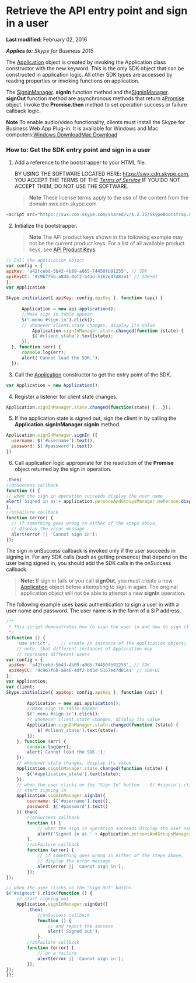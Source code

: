 
# Retrieve the API entry point and sign in a user

 **Last modified:** February 02, 2016

 _**Applies to:** Skype for Business 2015_

The [Application](http://technet.microsoft.com/library/e0969542-53e2-473a-b02f-2554b01451f1%28Office.14%29.aspx) object is created by invoking the Application class constructor with the new keyword. This is the only SDK object that can be constructed in application logic. All other SDK types are accessed by reading properties or invoking functions on application.

The [SigninManager](http://technet.microsoft.com/library/bfb98537-a02a-4eb5-b980-007b8c46aee1%28Office.14%29.aspx). **signIn** function method and the[SigninManager](http://technet.microsoft.com/library/bfb98537-a02a-4eb5-b980-007b8c46aee1%28Office.14%29.aspx). **signOut** function method are asynchronous methods that return a[Promise](http://technet.microsoft.com/library/362628c9-9f48-4e26-8f5d-d0bae80e782d%28Office.14%29.aspx) object. Invoke the **Promise.then** method to set operation success or failure callback logic.

 **Note**  To enable audio/video functionality, clients must install the Skype for Business Web App Plug-in. It is available for Windows and Mac computers:[Windows Download](https://mlccdn.blob.core.windows.net/prod/LWA/plugins/windows/archive/SkypeForBusinessPlugin-16.0.0.101.msi)[Mac Download](https://mlccdn.blob.core.windows.net/prod/LWA/plugins/mac/archive/SkypeForBusinessPlugin-16.0.0.63.pkg)


### How to: Get the SDK entry point and sign in a user


1. Add a reference to the bootstrapper to your HTML file.
    
    BY USING THE SOFTWARE LOCATED HERE: https://swx.cdn.skype.com, YOU ACCEPT THE TERMS OF THE  _[Terms of Service](/SkypeWebSDKReleaseTerms.md)_ IF YOU DO NOT ACCEPT THEM, DO NOT USE THE SOFTWARE.
    
     >**Note**  These license terms apply to the use of the content from the domain swx.cdn.skype.com.



  ```js
  <script src="https://swx.cdn.skype.com/shared/v/1.2.15/SkypeBootstrap.min.js"></script> 
  ```

2. Initialize the bootstrapper.

    >**Note** The API product keys shown in the following example may not be the current product keys. For a list of all available product keys, see [API Product Keys](/APIProductKeys.md).


  ```js
  // Call the application object
var config = {
 apiKey: 'a42fcebd-5b43-4b89-a065-74450fb91255', // SDK
 apiKeyCC: '9c967f6b-a846-4df2-b43d-5167e47d81e1' // SDK+UI
}; 
var Application

Skype.initialize({ apiKey: config.apiKey }, function (api) {
        
        Application = new api.application();
        //Make sign in table appear
        $(".menu #sign-in").click();
        // whenever client.state changes, display its value
            Application.signInManager.state.changed(function (state) {
            $('#client_state').text(state);
        });
    }, function (err) {
        console.log(err);
        alert('Cannot load the SDK.');
    });
  ```

3. Call the [Application](http://technet.microsoft.com/library/e0969542-53e2-473a-b02f-2554b01451f1%28Office.14%29.aspx) constructor to get the entry point of the SDK.


  ```js
  var Application = new Application();
  ```

4. Register a listener for client state changes.


  ```js
  Application.signInManager.state.changed(function(state) {...});
  ```

5. If the application state is signed out, sign the client in by calling the  **Application.signInManager.signIn** method.


  ```js
  Application.signInManager.signIn ({
    username: $('#username').text(),
    password: $('#password').text()
})
  ```

6. Call application logic appropriate for the resolution of the  **Promise** object returned by the sign in operation.


  ```js
  .then(
  //onSuccess callback
  function () {
  // when the sign in operation succeeds display the user name
  alert('Signed in as'+ application.personsAndGroupsManager.mePerson.displayName());
  }, 
  //onFailure callback
  function (error) {
    // if something goes wrong in either of the steps above,
    // display the error message
    alert(error || 'Cannot sign in');
  });
  ```


The sign in onSuccess callback is invoked only if the user succeeds in signing in. For any SDK calls (such as getting presence) that depend on the user being signed in, you should add the SDK calls in the onSuccess callback. 
    
>**Note:** If sign in fails or you call **signOut**, you must create a new [Application](http://technet.microsoft.com/library/e0969542-53e2-473a-b02f-2554b01451f1%28Office.14%29.aspx) object before attempting to sign in again. The original application object will not be able to attempt a new **signIn** operation.
    
The following example uses basic authentication to sign a user in with a user name and password. The user name is in the form of a SIP address.



```js
/**
 * This script demonstrates how to sign the user in and how to sign it out.
 */
$(function () {
    'use strict';    // create an instance of the Application object;
    // note, that different instances of Application may
    // represent different users
var config = {
 apiKey: 'a42fcebd-5b43-4b89-a065-74450fb91255', // SDK
 apiKeyCC: '9c967f6b-a846-4df2-b43d-5167e47d81e1' // SDK+UI
}; 
var Application;
var client;
Skype.initialize({ apiKey: config.apiKey }, function (api) {
        
        Application = new api.application();
        //Make sign in table appear
        $(".menu #sign-in").click();
        // whenever client.state changes, display its value
        Application.signInManager.state.changed(function (state) {
            $('#client_state').text(state);
        });
    }, function (err) {
        console.log(err);
        alert('Cannot load the SDK.');
    });
    // whenever state changes, display its value    
    Application.signInManager.state.changed(function (state) {
        $('#application_state').text(state);
    });
    // when the user clicks on the "Sign In" button    $('#signin').click(function () {
    // start signing in
    Application.signInManager.signIn({
        username: $('#username').text(),
        password: $('#password').text()
    }).then(
        //onSuccess callback
        function () {
            // when the sign in operation succeeds display the user name
            alert('Signed in as ' + Application.personsAndGroupsManager.mePerson.displayName());
        }, 
        //onFailure callback
        function (error) {
            // if something goes wrong in either of the steps above,
            // display the error message
            alert(error || 'Cannot sign in');
        });
});

// when the user clicks on the "Sign Out" button
$('#signout').click(function () {
    // start signing out
    Application.signInManager.signOut()
        .then(
            //onSuccess callback
            function () {
                // and report the success
                alert('Signed out');
            }, 
        //onFailure callback
        function (error) {
            // or a failure
            alert(error || 'Cannot sign in');
        });
});
});

```


